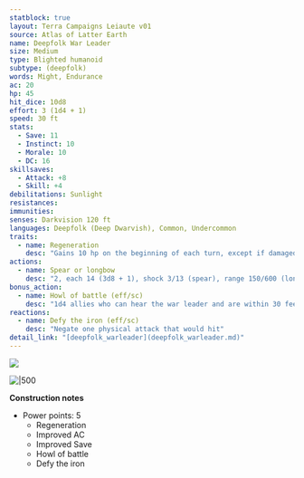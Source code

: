 ```yaml
---
statblock: true
layout: Terra Campaigns Leiaute v01
source: Atlas of Latter Earth
name: Deepfolk War Leader
size: Medium
type: Blighted humanoid
subtype: (deepfolk)
words: Might, Endurance
ac: 20
hp: 45
hit_dice: 10d8
effort: 3 (1d4 + 1)
speed: 30 ft
stats:
  - Save: 11
  - Instinct: 10
  - Morale: 10
  - DC: 16
skillsaves:
  - Attack: +8
  - Skill: +4
debilitations: Sunlight
resistances:
immunities:
senses: Darkvision 120 ft
languages: Deepfolk (Deep Dwarvish), Common, Undercommon
traits:
  - name: Regeneration 
    desc: "Gains 10 hp on the beginning of each turn, except if damaged by accid or fire."
actions:
  - name: Spear or longbow
    desc: "2, each 14 (3d8 + 1), shock 3/13 (spear), range 150/600 (longbow)."
bonus_action:
  - name: Howl of battle (eff/sc)
    desc: "1d4 allies who can hear the war leader and are within 30 feet of it can each make one melee attack as a reaction."
reactions:
  - name: Defy the iron (eff/sc)
    desc: "Negate one physical attack that would hit"
detail_link: "[deepfolk_warleader](deepfolk_warleader.md)"
---
```


![](https://i.imgur.com/sVOPYtN.png)


![|500](https://i.imgur.com/D1Iaoym.png)


**Construction notes**
- Power points: 5
	- Regeneration
	- Improved AC
	- Improved Save
	- Howl of battle
	- Defy the iron

